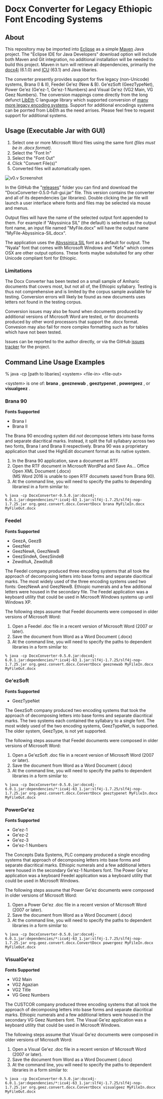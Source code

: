# Docx Converter for Legacy Ethiopic Font Encoding Systems


## About

This repository may be imported into [Eclipse](http://www.eclipse.org) as a simple [Maven](https://maven.apache.org/) Java project.
The "Eclipse IDE for Java Developers" download option will include both Maven and Git integration, no additional installation will
be needed to build this project.  Maven in turn will retrieve all dependencies, primarily the [docx4j](https://www.docx4java.org/)
(6.1.0) and [ICU](http://site.icu-project.org/) (63.1) and Java libaries.

The converter presently provides support for five legacy (non-Unicode) systems, Brana (I &amp; II),  Feedel Ge'ez (New &amp; B).
Ge'ezSoft (GeezTypeNet), Power Ge'ez (Ge'ez-1, Ge'ez-1 Numbers) and Visual Ge'ez (VG2 Main, VG Geez Numbers).
The conversion mappings come directly from the long defunct [LibEth](http://libeth.sourceforge.net) C language library which
supported conversion of [many more legacy encoding systems](http://libeth.sourceforge.net/CharacterSets.html).  Support for additional
encodings systems can be porrted from LibEth as the need arrises. Please feel free to request support for additional systems.


## Usage (Executable Jar with GUI)

1. Select one or more Microsoft Word files using the same font *(files must be in .docx format)*.
2. Select the "Font In"
3. Select the "Font Out"
4. Click "Convert File(s)"
5. Converted files will automatically open.


![v0.v Screenshot](doc/gui-screenshot-v0.5.png)

In the GitHub the "[releases](https://github.com/geezorg/DocxConverter/releases/)" folder you can find and download the "DocxConverter-0.5.0-full-gui.jar" file. This version
contains the converter and all of its dependencies (jar libraries).  Double clicking the jar file will launch a user
interface where fonts and files may be selected via mouse and menus.

Output files will have the name of the selected output font appended to them.  For example
if "Abyssinica SIL" (the default) is selected as the output font name, an input file named
"MyFile.docx" will have the output name "MyFile-Abyssinica-SIL.docx".

The application uses the [Abyssinica SIL](http://software.sil.org/abyssinica/download/) font as a default for output.
The "Nyala" font that comes with Microsoft Windows and "Kefa" which comes OSX are other output options.  These
fonts maybe substuited for any other Unicode compliant font for Ethiopic.


### Limitations

The Docx Converter has been tested on a small sample of Amharic documents that covers most, but not all of, the
Ethiopic syllabary.  Testing is thus not comprehensive and is limited by the corpus sample available for testing.
Conversion errors will likely be found as new documents uses letters not found in the testing corpus.

Conversion issues may also be found when documents produced by additional versions of Microsoft Word are tested,
or for documents produced by other word processors that support the .docx format.  Convesion may also fail for
more complex formatting such as for tables which have not been tested.

Issues can be reported to the author directly, or via the GitHub [issues tracker](https://github.com/geezorg/DocxConverter/issues)
for the project.


## Command Line Usage Examples

% java -cp [path to libaries]  &lt;system&gt; &lt;file-in&gt; &lt;file-out&gt;

&lt;system&gt; is one of:  **brana** , **geeznewab** , **geeztypenet** , **powergeez** , or **visualgeez** .

### Brana 90
**Fonts Supported**
* Brana I
* Brana II

The Brana 90 encoding system did _not_ decompose letters into base forms and separate diacritical marks. Instead, it split
the full syllabary across two two fonts, Brana I and Brana II respectively. Brana 90 was a proprietary application that
used the HighEdit document format as its native system.

1. In the Brana 90 application, save a document as RTF.
2. Open the RTF document in Microsoft WordPad and Save As... Office Open XML Document (.docx)  
   (MS Word 2016 is unable to open RTF documets saved from Brana 90).
3.  At the command line, you will need to specify the paths to depending librariesl in a form similar to:

```
% java -cp DocxConverter-0.5.0.jar:docx4j-6.0.1.jar:dependencies/*:icu4j-63_1.jar:slf4j-1.7.25/slf4j-nop-1.7.25.jar org.geez.convert.docx.ConvertDocx brana MyFileIn.docx MyFileOut.docx 
```


### Feedel

**Fonts Supported**
* GeezA, GeezB
* GeezNet
* GeezNewA, GeezNewB
* GeezSindeA, GeezSindeB
* ZewdituA, ZewdituB

The Feedel company produced three encoding systems that all took the approach of decomposing letters into base forms and
separate diacritical marks. The most widely used of the three encoding systems used two fonts: GeezNewA and GeezNewB. 
Ethiopic numerals and a few additional letters were housed in the secondary file.  The Feedel application was a keyboard
utility that could be used in Microsoft Windows systems up until Windows XP.

The following steps assume that Feedel documents were composed in older versions of Microsoft Word:

1. Open a Feedel .doc file in a recent version of Microsoft Word (2007 or later).
2. Save the document from Word as a Word Document (.docx)
3.  At the command line, you will need to specify the paths to dependent libraries in a form similar to:

```
% java -cp DocxConverter-0.5.0.jar:docx4j-6.0.1.jar:dependencies/*:icu4j-63_1.jar:slf4j-1.7.25/slf4j-nop-1.7.25.jar org.geez.convert.docx.ConvertDocx geeznewab MyFileIn.docx MyFileOut.docx 
```


### Ge'ezSoft

**Fonts Supported**
* GeezTypeNet

The GeezSoft company produced two encoding systems that took the approach of decomposing letters into base forms and
separate diacritical marks. The two systems each contained the syllabary to a single font. The most widely used of the two
encoding systems, GeezTypeNet, is supported.  The older system, GeezType, is not yet supported.

The following steps assume that Feedel documents were composed in older versions of Microsoft Word:

1. Open a Ge'ezSoft .doc file in a recent version of Microsoft Word (2007 or later).
2. Save the document from Word as a Word Document (.docx)
3. At the command line, you will need to specify the paths to dependent libraries in a form similar to:

```
% java -cp DocxConverter-0.5.0.jar:docx4j-6.0.1.jar:dependencies/*:icu4j-63_1.jar:slf4j-1.7.25/slf4j-nop-1.7.25.jar org.geez.convert.docx.ConvertDocx geeztypenet MyFileIn.docx MyFileOut.docx 
```


### PowerGe'ez

**Fonts Supported**
* Ge'ez-1
* Ge'ez-2
* Ge'ez-3
* Ge'ez-1 Numbers

The Concepts Data Systems, PLC company produced a single encoding systems that approach of decomposing letters into base forms and
separate diacritical marks.  Ethiopic numerals and a few additional letters were housed in the secondary Ge'ez-1 Numbers font.
The Power Ge'ez application was a keyboard Feedel application was a keyboard utility that could be used in Microsoft Windows.

The following steps assume that Power Ge'ez documents were composed in older versions of Microsoft Word:

1. Open a Power Ge'ez .doc file in a recent version of Microsoft Word (2007 or later).
2. Save the document from Word as a Word Document (.docx)
3. At the command line, you will need to specify the paths to dependent libraries in a form similar to:

```
% java -cp DocxConverter-0.5.0.jar:docx4j-6.0.1.jar:dependencies/*:icu4j-63_1.jar:slf4j-1.7.25/slf4j-nop-1.7.25.jar org.geez.convert.docx.ConvertDocx powergeez MyFileIn.docx MyFileOut.docx 
```



### VisualGe'ez

**Fonts Supported**
* VG2 Main
* VG2 Agazian
* VG2 Title
* VG Geez Numbers

The CUSTCOR company produced three encoding systems that all took the approach of decomposing letters into base forms and
separate diacritical marks.  Ethiopic numerals and a few additional letters were housed in the secondary VG Geez Numbers font.
The Visual Ge'ez application was a keyboard utility that could be used in Microsoft Windows.

The following steps assume that Visual Ge'ez documents were composed in older versions of Microsoft Word:

1. Open a Visual Ge'ez .doc file in a recent version of Microsoft Word (2007 or later).
2. Save the document from Word as a Word Document (.docx)
3. At the command line, you will need to specify the paths to dependent libraries in a form similar to:

```
% java -cp DocxConverter-0.5.0.jar:docx4j-6.0.1.jar:dependencies/*:icu4j-63_1.jar:slf4j-1.7.25/slf4j-nop-1.7.25.jar org.geez.convert.docx.ConvertDocx visualgeez MyFileIn.docx MyFileOut.docx 
```
